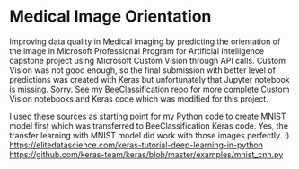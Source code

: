 # Medical Image Orientation
Improving data quality in Medical imaging by predicting the orientation of the image in Microsoft Professional Program for Artificial Intelligence capstone project using Microsoft Custom Vision through API calls. Custom Vision was not good enough, so the final submission with better level of predictions was created with Keras but unfortunately that Jupyter notebook is missing. Sorry.
See my BeeClassification repo for more complete Custom Vision notebooks and Keras code which was modified for this project.

I used these sources as starting point for my Python code to create MNIST model first which was transferred to BeeClassification Keras code. Yes, the transfer learning with MNIST model did work with those images perfectly. :)
https://elitedatascience.com/keras-tutorial-deep-learning-in-python
https://github.com/keras-team/keras/blob/master/examples/mnist_cnn.py
